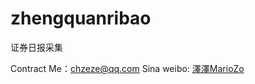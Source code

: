 # zhengquanribao
证券日报采集

Contract Me：chzeze@qq.com
Sina weibo: <a href="http://weibo.com/chzeze">澤澤MarioZo</a>
